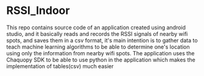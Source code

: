# RSSI_Indoor

This repo contains source code of an application created using android studio, and it basically reads and records the RSSI signals of nearby wifi spots, and saves them in a csv format, it's main intention is to gather data to teach machine learning algorithms to be able to determine one's location using only the information from nearby wifi spots. The application uses the Chaquopy SDK to be able to use python in the application which makes the implementation of tables(csv) much easier
